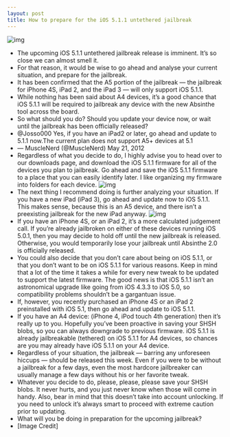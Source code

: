 ```yaml
---
layout: post
title: How to prepare for the iOS 5.1.1 untethered jailbreak
---
```

![img](http://media.idownloadblog.com/wp-content/uploads/2011/12/iPhone-Firmware.jpg)
* The upcoming iOS 5.1.1 untethered jailbreak release is imminent. It’s so close we can almost smell it.
* For that reason, it would be wise to go ahead and analyse your current situation, and prepare for the jailbreak.
* It has been confirmed that the A5 portion of the jailbreak — the jailbreak for iPhone 4S, iPad 2, and the iPad 3 — will only support iOS 5.1.1.
* While nothing has been said about A4 devices, it’s a good chance that iOS 5.1.1 will be required to jailbreak any device with the new Absinthe tool across the board.
* So what should you do? Should you update your device now, or wait until the jailbreak has been officially released?
* @Josso000 Yes, if you have an iPad2 or later, go ahead and update to 5.1.1 now.The current plan does not support A5+ devices at 5.1
* — MuscleNerd (@MuscleNerd) May 21, 2012
* Regardless of what you decide to do, I highly advise you to head over to our downloads page, and download the iOS 5.1.1 firmware for all of the devices you plan to jailbreak. Go ahead and save the iOS 5.1.1 firmware to a place that you can easily identify later. I like organizing my firmware into folders for each device.
![img](http://media.idownloadblog.com/wp-content/uploads/2012/05/Firmware-e1337605016143.jpg)
* The next thing I recommend doing is further analyzing your situation. If you have a new iPad (iPad 3), go ahead and update now to iOS 5.1.1. This makes sense, because this is an A5 device, and there isn’t a preexisting jailbreak for the new iPad anyway.
![img](http://media.idownloadblog.com/wp-content/uploads/2012/05/Updating-iPad-3-5.1.1.jpg)
* If you have an iPhone 4S, or an iPad 2, it’s a more calculated judgement call. If you’re already jailbroken on either of these devices running iOS 5.0.1, then you may decide to hold off until the new jailbreak is released. Otherwise, you would temporarily lose your jailbreak until Absinthe 2.0 is officially released.
* You could also decide that you don’t care about being on iOS 5.1.1, or that you don’t want to be on iOS 5.1.1 for various reasons. Keep in mind that a lot of the time it takes a while for every new tweak to be updated to support the latest firmware. The good news is that iOS 5.1.1 isn’t an astronomical upgrade like going from iOS 4.3.3 to iOS 5.0, so compatibility problems shouldn’t be a gargantuan issue.
* If, however, you recently purchased an iPhone 4S or an iPad 2 preinstalled with iOS 5.1, then go ahead and update to iOS 5.1.1.
* If you have an A4 device: (iPhone 4, iPod touch 4th generation) then it’s really up to you. Hopefully you’ve been proactive in saving your SHSH blobs, so you can always downgrade to previous firmware. iOS 5.1.1 is already jailbreakable (tethered) on iOS 5.1.1 for A4 devices, so chances are you may already have iOS 5.1.1 on your A4 device.
* Regardless of your situation, the jailbreak — barring any unforeseen hiccups — should be released this week. Even if you were to be without a jailbreak for a few days, even the most hardcore jailbreaker can usually manage a few days without his or her favorite tweak.
* Whatever you decide to do, please, please, please save your SHSH blobs. It never hurts, and you just never know when those will come in handy. Also, bear in mind that this doesn’t take into account unlocking. If you need to unlock it’s always smart to proceed with extreme caution prior to updating.
* What will you be doing in preparation for the upcoming jailbreak?
* [Image Credit]

